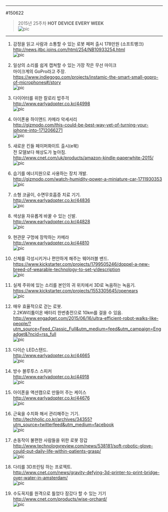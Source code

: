             
---                  
#150622        
> 2015년 25주차 **HOT DEVICE EVERY WEEK**                  
> ![pic](../image/MAIN.png)                  
              
---                  
  
1. 감정을 읽고 사람과 소통할 수 있는 로봇 페퍼 출시 178만원 (소프트뱅크)  
http://news.jtbc.joins.com/html/254/NB10933254.html  
![pic](../image/150622/1.jpg)  
  
2. 일상의 소리를 쉽게 캡쳐할 수 있는 가장 작은 무선 마이크  
마이크계의 GoPro라고 주장.  
https://www.indiegogo.com/projects/instamic-the-smart-small-gopro-of-microphones#/story  
![pic](../image/150622/2.png)  
  
3. 다이어터를 위한 칼로리 밥주걱  
http://www.earlyadopter.co.kr/44998  
![pic](../image/150622/3.jpg)  
  
4. 아이폰용 하이앤드 카메라 악세서리  
http://gizmodo.com/this-could-be-best-way-yet-of-turning-your-iphone-into-1712066271  
![pic](../image/150622/4.jpg)  
  
5. 새로운 킨들 페이퍼화이트 출시(e북)  
전 모델보다 해상도가 높아짐.  
http://www.cnet.com/uk/products/amazon-kindle-paperwhite-2015/  
![pic](../image/150622/5.png)  
  
6. 습기를 에너지원으로 사용하는 장치 개발.  
http://gizmodo.com/watch-humidity-power-a-miniature-car-1711930353  
![pic](../image/150622/6.gif)  
  
7. 소형 코골이, 수면무호흡증 치료 기기.  
http://www.earlyadopter.co.kr/44836  
![pic](../image/150622/7.png)  
  
8. 색상을 자유롭게 바꿀 수 있는 신발.  
http://www.earlyadopter.co.kr/44828  
![pic](../image/150622/8.jpg)  
  
9. 현관문 구멍에 장착하는 카메라  
http://www.earlyadopter.co.kr/44810  
![pic](../image/150622/9.jpg)  
  
10. 신체를 각성시키거나 편안하게 해주는 웨어러블 밴드.  
https://www.kickstarter.com/projects/1799505246/doppel-a-new-breed-of-wearable-technology-to-set-y/description  
![pic](../image/150622/10.jpg)  
  
11. 실제 주위에 있는 소리를 본인의 귀 위치에서 3D로 녹음하는 녹음기.  
https://www.kickstarter.com/projects/1553305645/openears  
![pic](../image/150622/11.png)  
  
12. 매우 효율적으로 걷는 로봇.  
2.2KW리튬이온 배터리 한번충전으로 10km를 걸을 수 있음.  
http://www.engadget.com/2015/06/16/ultra-efficient-robot-walks-like-people/?utm_source=Feed_Classic_Full&utm_medium=feed&utm_campaign=Engadget&?ncid=rss_full  
![pic](../image/150622/12.jpg)  
  
13. 다이슨 LED스탠드.  
http://www.earlyadopter.co.kr/44665  
![pic](../image/150622/13.jpg)  
  
14. 방수 블루투스 스피커  
http://www.earlyadopter.co.kr/44918  
![pic](../image/150622/14.jpg)  
  
15. 아이폰을 액션캠으로 만들어 주는 케이스  
http://www.earlyadopter.co.kr/44676  
![pic](../image/150622/15.jpg)  
  
16. 근육을 수치화 해서 관리해주는 기기.  
http://techholic.co.kr/archives/34355?utm_source=twitterfeed&utm_medium=facebook  
![pic](../image/150622/16.jpg)  
  
17. 손동작이 불편한 사람들을 위한 로봇 장갑  
http://www.technologyreview.com/news/538181/soft-robotic-glove-could-put-daily-life-within-patients-grasp/  
![pic](../image/150622/17.jpg)  
  
18. 다리를 3D프린팅 하는 프로젝트.  
http://www.cnet.com/news/gravity-defying-3d-printer-to-print-bridge-over-water-in-amsterdam/  
![pic](../image/150622/18.png)  
  
19. 수도꼭지를 원격으로 틀었다 잠갔다 할 수 있는 기기  
http://www.cnet.com/products/wise-orchard/  
![pic](../image/150622/19.png)  
  
  
